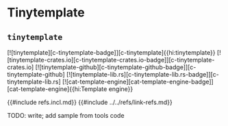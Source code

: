 # Tinytemplate

## `tinytemplate`

[![tinytemplate][c-tinytemplate-badge]][c-tinytemplate]{{hi:tinytemplate}}
[![tinytemplate-crates.io][c-tinytemplate-crates.io-badge]][c-tinytemplate-crates.io]
[![tinytemplate-github][c-tinytemplate-github-badge]][c-tinytemplate-github]
[![tinytemplate-lib.rs][c-tinytemplate-lib.rs-badge]][c-tinytemplate-lib.rs]
[![cat-template-engine][cat-template-engine-badge]][cat-template-engine]{{hi:Template engine}}

{{#include refs.incl.md}}
{{#include ../../refs/link-refs.md}}

<div class="hidden">
TODO: write; add sample from tools code
</div>
